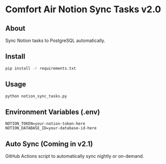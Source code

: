 
# Comfort Air Notion Sync Tasks v2.0

## About
Sync Notion tasks to PostgreSQL automatically.

## Install

```bash
pip install -r requirements.txt
```

## Usage

```bash
python notion_sync_tasks.py
```

## Environment Variables (.env)

```env
NOTION_TOKEN=your-notion-token-here
NOTION_DATABASE_ID=your-database-id-here
```

## Auto Sync (Coming in v2.1)
GitHub Actions script to automatically sync nightly or on-demand.
